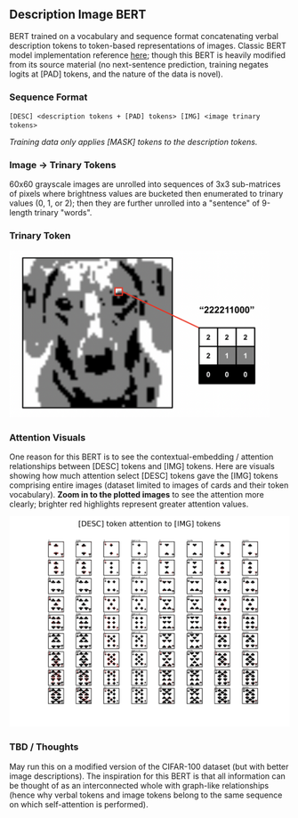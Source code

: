 ## Description Image BERT
BERT trained on a vocabulary and sequence format concatenating verbal description tokens to token-based representations of images. Classic BERT model implementation reference [here](https://neptune.ai/blog/how-to-code-bert-using-pytorch-tutorial); though this BERT is heavily modified from its source material (no next-sentence prediction, training negates logits at [PAD] tokens, and the nature of the data is novel).
### Sequence Format
```
[DESC] <description tokens + [PAD] tokens> [IMG] <image trinary tokens>
```
*Training data only applies [MASK] tokens to the description tokens.*
### Image -> Trinary Tokens
60x60 grayscale images are unrolled into sequences of 3x3 sub-matrices of pixels where brightness values are bucketed then enumerated to trinary values (0, 1, or 2); then they are further unrolled into a "sentence" of 9-length trinary "words".
### Trinary Token
<img src="/static/trinary_demo.png" height="300">

### Attention Visuals
One reason for this BERT is to see the contextual-embedding / attention relationships between [DESC] tokens and [IMG] tokens. Here are visuals showing how much attention select [DESC] tokens gave the [IMG] tokens comprising entire images (dataset limited to images of cards and their token vocabulary). **Zoom in to the plotted images** to see the attention more clearly; brighter red highlights represent greater attention values.

<img src="/attention_plots/attn_plot.png" width="1500">

### TBD / Thoughts
May run this on a modified version of the CIFAR-100 dataset (but with better image descriptions). The inspiration for this BERT is that all information can be thought of as an interconnected whole with graph-like relationships (hence why verbal tokens and image tokens belong to the same sequence on which self-attention is performed).

